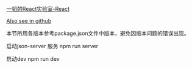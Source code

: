 [一韬的React实验室-React](https://blog.csdn.net/awaw00/article/details/54692493)

[Also see in github](https://github.com/awaw00/react-curd)


本节所用各版本参考package.json文件中版本，避免因版本问题的错误出现。


启动json-server 服务
npm run server

启动dev
npm run dev